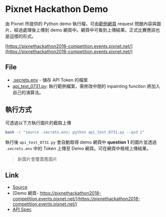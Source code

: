 # Pixnet Hackathon Demo

由 Pixnet 所提供的 Python demo 執行檔，可由[範例網頁](https://pixnethackathon2018-competition.events.pixnet.net/) request 問題內容與圖片，經過處理後上傳到 demo 網頁中。網頁中可看到上傳結果。正式比賽應該也是這樣的形式。 

[https://pixnethackathon2018-competition.events.pixnet.net/](https://pixnethackathon2018-competition.events.pixnet.net/)

## File

- [.secrets.env](.secrets.env) - 儲存 API Token 的檔案
- [api_test_0731.py](api_test_0731.py): 執行範例檔案，需修改中間的 inpainting funciton 將加入自己的演算法。

## 執行方式

可透過以下方執行圖片的截取上傳

```bash
bash -c "source .secrets.env; python api_test_0731.py --qid 1"
```

執行後 `api_test_0731.py` 會自動取得 demo 網頁中 **question 1** 的圖片並透過 `.secrets.env` 中的 Token 上傳至 Demo 網頁。可在網頁中檢視上傳結果。

> 新圖片會覆蓋舊圖片

## Link

- [Source](https://github.com/pixnet/2018-pixnet-hackathon/blob/master/demos/foodai/api_test_0731.py)
- [Demo 網頁- https://pixnethackathon2018-competition.events.pixnet.net/](https://pixnethackathon2018-competition.events.pixnet.net/)
- [API Spec](https://github.com/pixnet/2018-pixnet-hackathon/blob/master/opendata/food.competition.api.md)
